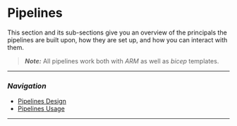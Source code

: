 # Pipelines

This section and its sub-sections give you an overview of the principals the pipelines are built upon, how they are set up, and how you can interact with them.

> ***Note:*** All pipelines work both with _ARM_ as well as _bicep_ templates.

---

### _Navigation_

- [Pipelines Design](./PipelinesDesign)
- [Pipelines Usage](./PipelinesUsage)

---
